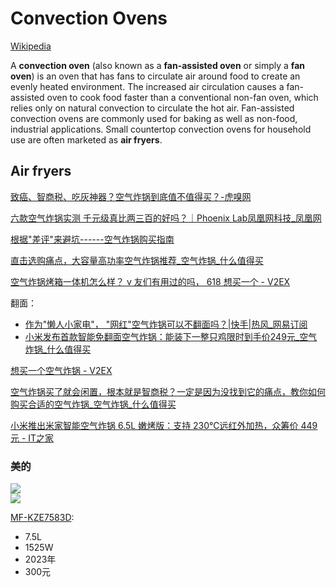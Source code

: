 # Convection Ovens
[Wikipedia](https://en.wikipedia.org/wiki/Convection_oven)

A **convection oven** (also known as a **fan-assisted oven** or simply a **fan oven**) is an oven that has fans to circulate air around food to create an evenly heated environment. The increased air circulation causes a fan-assisted oven to cook food faster than a conventional non-fan oven, which relies only on natural convection to circulate the hot air. Fan-assisted convection ovens are commonly used for baking as well as non-food, industrial applications. Small countertop convection ovens for household use are often marketed as **air fryers**.

## Air fryers
[致癌、智商税、吃灰神器？空气炸锅到底值不值得买？-虎嗅网](https://www.huxiu.com/article/573240.html)

[六款空气炸锅实测 千元级真比两三百的好吗？｜Phoenix Lab凤凰网科技\_凤凰网](https://tech.ifeng.com/c/7vydRhRZCgi)

[根据"差评"来避坑------空气炸锅购买指南](https://www.zhihu.com/tardis/zm/art/592750730)

[直击选购痛点，大容量高功率空气炸锅推荐\_空气炸锅\_什么值得买](https://post.smzdm.com/p/ad9wldmk/)

[空气炸锅烤箱一体机怎么样？ v 友们有用过的吗， 618 想买一个 - V2EX](https://www.v2ex.com/t/859390)

翻面：
- [作为"懒人小家电"， "网红"空气炸锅可以不翻面吗？|快手|热风\_网易订阅](https://www.163.com/dy/article/HHSHD3NG0519D4UH.html)
- [小米发布首款智能免翻面空气炸锅：能装下一整只鸡限时到手价249元\_空气炸锅\_什么值得买](https://post.smzdm.com/p/ad988d9p/)

[想买一个空气炸锅 - V2EX](https://www.v2ex.com/t/811255)

[空气炸锅买了就会闲置，根本就是智商税？一定是因为没找到它的痛点，教你如何购买合适的空气炸锅\_空气炸锅\_什么值得买](https://post.smzdm.com/p/axz8v5x4/)

[小米推出米家智能空气炸锅 6.5L 嫩烤版：支持 230℃远红外加热，众筹价 449 元 - IT之家](https://www.ithome.com/0/720/708.htm)

### 美的
![](https://img.alicdn.com/imgextra/i4/2209883067676/O1CN01maFZuk26Zf2BLV8C8_!!2209883067676.jpg)  
![](https://img.alicdn.com/imgextra/i2/2209883067676/O1CN019FIARM26Zf2EUzeeg_!!2209883067676.jpg)

[MF-KZE7583D](https://detail.tmall.com/item.htm?id=706970538197):
- 7.5L
- 1525W
- 2023年
- 300元